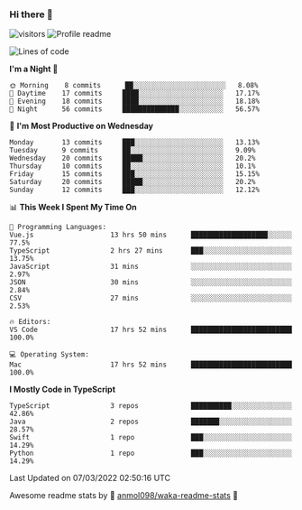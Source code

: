 ### Hi there 👋  
![visitors](https://visitor-badge.laobi.icu/badge?page_id=leverglowh) ![Profile readme](https://github.com/leverglowh/leverglowh/workflows/Profile%20readme/badge.svg?branch=master)

<!--START_SECTION:waka-->
![Lines of code](https://img.shields.io/badge/From%20Hello%20World%20I%27ve%20Written-17%20Thousand%20lines%20of%20code-blue)

**I'm a Night 🦉** 

```text
🌞 Morning    8 commits      ██░░░░░░░░░░░░░░░░░░░░░░░   8.08% 
🌆 Daytime    17 commits     ████░░░░░░░░░░░░░░░░░░░░░   17.17% 
🌃 Evening    18 commits     ████░░░░░░░░░░░░░░░░░░░░░   18.18% 
🌙 Night      56 commits     ██████████████░░░░░░░░░░░   56.57%

```
📅 **I'm Most Productive on Wednesday** 

```text
Monday       13 commits     ███░░░░░░░░░░░░░░░░░░░░░░   13.13% 
Tuesday      9 commits      ██░░░░░░░░░░░░░░░░░░░░░░░   9.09% 
Wednesday    20 commits     █████░░░░░░░░░░░░░░░░░░░░   20.2% 
Thursday     10 commits     ██░░░░░░░░░░░░░░░░░░░░░░░   10.1% 
Friday       15 commits     ███░░░░░░░░░░░░░░░░░░░░░░   15.15% 
Saturday     20 commits     █████░░░░░░░░░░░░░░░░░░░░   20.2% 
Sunday       12 commits     ███░░░░░░░░░░░░░░░░░░░░░░   12.12%

```


📊 **This Week I Spent My Time On** 

```text
💬 Programming Languages: 
Vue.js                   13 hrs 50 mins      ███████████████████░░░░░░   77.5% 
TypeScript               2 hrs 27 mins       ███░░░░░░░░░░░░░░░░░░░░░░   13.75% 
JavaScript               31 mins             ░░░░░░░░░░░░░░░░░░░░░░░░░   2.97% 
JSON                     30 mins             ░░░░░░░░░░░░░░░░░░░░░░░░░   2.84% 
CSV                      27 mins             ░░░░░░░░░░░░░░░░░░░░░░░░░   2.53%

🔥 Editors: 
VS Code                  17 hrs 52 mins      █████████████████████████   100.0%

💻 Operating System: 
Mac                      17 hrs 52 mins      █████████████████████████   100.0%

```

**I Mostly Code in TypeScript** 

```text
TypeScript               3 repos             ██████████░░░░░░░░░░░░░░░   42.86% 
Java                     2 repos             ███████░░░░░░░░░░░░░░░░░░   28.57% 
Swift                    1 repo              ███░░░░░░░░░░░░░░░░░░░░░░   14.29% 
Python                   1 repo              ███░░░░░░░░░░░░░░░░░░░░░░   14.29%

```



 Last Updated on 07/03/2022 02:50:16 UTC
<!--END_SECTION:waka-->


Awesome readme stats by :star2: [anmol098/waka-readme-stats](https://github.com/anmol098/waka-readme-stats) :star2:
